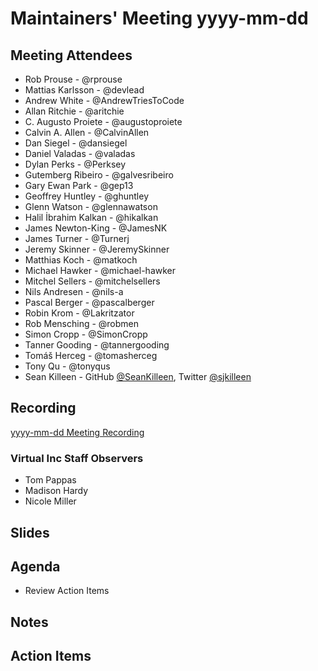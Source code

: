 # Maintainers' Meeting yyyy-mm-dd

## Meeting Attendees

- Rob Prouse - @rprouse
- Mattias Karlsson - @devlead
- Andrew White - @AndrewTriesToCode
- Allan Ritchie - @aritchie
- C. Augusto Proiete - @augustoproiete
- Calvin A. Allen - @CalvinAllen
- Dan Siegel - @dansiegel
- Daniel Valadas - @valadas
- Dylan Perks - @Perksey
- Gutemberg Ribeiro - @galvesribeiro
- Gary Ewan Park - @gep13
- Geoffrey Huntley - @ghuntley
- Glenn Watson - @glennawatson
- Halil İbrahim Kalkan - @hikalkan
- James Newton-King - @JamesNK
- James Turner - @Turnerj
- Jeremy Skinner - @JeremySkinner
- Matthias Koch - @matkoch
- Michael Hawker - @michael-hawker
- Mitchel Sellers - @mitchelsellers
- Nils Andresen - @nils-a
- Pascal Berger - @pascalberger
- Robin Krom - @Lakritzator
- Rob Mensching - @robmen
- Simon Cropp - @SimonCropp
- Tanner Gooding - @tannergooding
- Tomáš Herceg - @tomasherceg
- Tony Qu - @tonyqus
- Sean Killeen - GitHub [@SeanKilleen](https://github.com/SeanKilleen), Twitter [@sjkilleen](https://twitter.com/sjkilleen)

## Recording

[yyyy-mm-dd Meeting Recording]()

### Virtual Inc Staff Observers

- Tom Pappas
- Madison Hardy
- Nicole Miller

## Slides

## Agenda

- Review Action Items

## Notes

## Action Items
